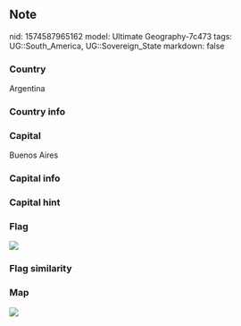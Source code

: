 ## Note
nid: 1574587965162
model: Ultimate Geography-7c473
tags: UG::South_America, UG::Sovereign_State
markdown: false

### Country
Argentina

### Country info


### Capital
Buenos Aires

### Capital info


### Capital hint


### Flag
<img src="ug-flag-argentina.svg">

### Flag similarity


### Map
<img src="ug-map-argentina.png">
